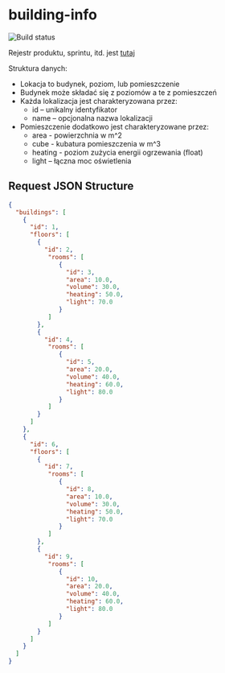# building-info

![Build status](https://travis-ci.org/Dominos1234/building-info.svg?branch=develop)

Rejestr produktu, sprintu, itd. jest [tutaj](https://docs.google.com/spreadsheets/d/1aDTQCKbAcoE8keDuq2KcZH5aJ1E5YINCDQJ0HzN18_k/edit?usp=sharing)

Struktura danych:
* Lokacja to budynek, poziom, lub pomieszczenie
* Budynek może składać się z poziomów a te z pomieszczeń
* Każda lokalizacja jest charakteryzowana przez:
   * id – unikalny identyfikator
   * name – opcjonalna nazwa lokalizacji
* Pomieszczenie dodatkowo jest charakteryzowane przez:
   * area - powierzchnia w m^2
   * cube - kubatura pomieszczenia w m^3
   * heating - poziom zużycia energii ogrzewania (float)
   * light – łączna moc oświetlenia

## Request JSON Structure

```json
{
  "buildings": [
    {
      "id": 1,
      "floors": [
        {
          "id": 2,
           "rooms": [
              {
                "id": 3,
                "area": 10.0,
                "volume": 30.0,
                "heating": 50.0,
                "light": 70.0
              }
           ]
        },
        {
          "id": 4,
           "rooms": [
              {
                "id": 5,
                "area": 20.0,
                "volume": 40.0,
                "heating": 60.0,
                "light": 80.0
              }
           ]
        }
      ]
    },
    {
      "id": 6,
      "floors": [
        {
          "id": 7,
           "rooms": [
              {
                "id": 8,
                "area": 10.0,
                "volume": 30.0,
                "heating": 50.0,
                "light": 70.0
              }
           ]
        },
        {
          "id": 9,
           "rooms": [
              {
                "id": 10,
                "area": 20.0,
                "volume": 40.0,
                "heating": 60.0,
                "light": 80.0
              }
           ]
        }
      ]
    }
  ]
}
```